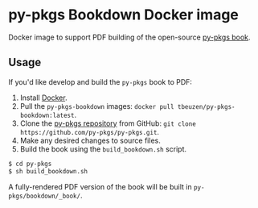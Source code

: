 # py-pkgs Bookdown Docker image

Docker image to support PDF building of the open-source [py-pkgs book](https://py-pkgs.org).

## Usage

If you'd like develop and build the `py-pkgs` book to PDF:

1. Install [Docker](https://docs.docker.com/get-docker/).
2. Pull the `py-pkgs-bookdown` images: `docker pull tbeuzen/py-pkgs-bookdown:latest`.
3. Clone the [py-pkgs repository](https://github.com/py-pkgs/py-pkgs) from GitHub: `git clone https://github.com/py-pkgs/py-pkgs.git`.
4. Make any desired changes to source files.
5. Build the book using the `build_bookdown.sh` script.

  ```bash
  $ cd py-pkgs
  $ sh build_bookdown.sh
  ```

A fully-rendered PDF version of the book will be built in `py-pkgs/bookdown/_book/`.
